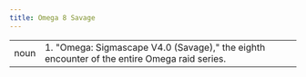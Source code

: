 ```yaml
---
title: Omega 8 Savage
---
```

| | |
| --- | --- |
| noun | 1.  	"Omega: Sigmascape V4.0 (Savage)," the eighth encounter of the entire Omega raid series.	|
